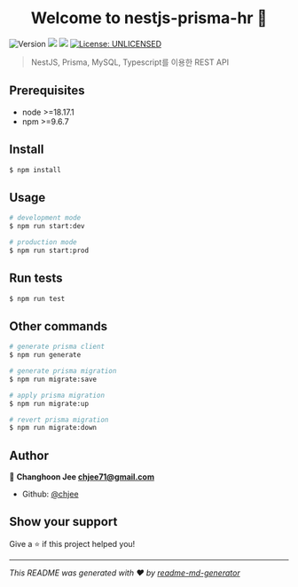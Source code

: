 <h1 align="center">Welcome to nestjs-prisma-hr 👋</h1>
<p>
  <img alt="Version" src="https://img.shields.io/badge/version-0.0.1-blue.svg?cacheSeconds=2592000" />
  <img src="https://img.shields.io/badge/node-%3E%3D18.17.1-blue.svg" />
  <img src="https://img.shields.io/badge/npm-%3E%3D9.6.7-blue.svg" />
  <a href="#" target="_blank">
    <img alt="License: UNLICENSED" src="https://img.shields.io/badge/License-UNLICENSED-yellow.svg" />
  </a>
</p>

> NestJS, Prisma, MySQL, Typescript를 이용한 REST API

## Prerequisites

- node >=18.17.1
- npm >=9.6.7

## Install

```sh
$ npm install
```

## Usage

```sh
# development mode
$ npm run start:dev

# production mode
$ npm run start:prod
```

## Run tests

```sh
$ npm run test
```

## Other commands

```sh
# generate prisma client
$ npm run generate

# generate prisma migration
$ npm run migrate:save

# apply prisma migration
$ npm run migrate:up

# revert prisma migration
$ npm run migrate:down
```

## Author

👤 **Changhoon Jee <chjee71@gmail.com>**

- Github: [@chjee](https://github.com/chjee)

## Show your support

Give a ⭐️ if this project helped you!

---

_This README was generated with ❤️ by [readme-md-generator](https://github.com/kefranabg/readme-md-generator)_

